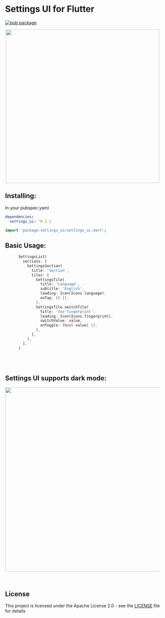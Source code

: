 # Settings UI for Flutter

[![pub package](https://img.shields.io/badge/pub-0.1.1-blueviolet.svg)](https://pub.dev/packages/settings_ui)

<p align="center">
  <img src="https://raw.githubusercontent.com/yako-dev/flutter-settings-ui/master/assets/flutter_settings_ui_logo.png" height="500px">
</p>


## Installing:
In your pubspec.yaml
```yaml
dependencies:
  settings_ui: ^0.1.1
```
```dart
import 'package:settings_ui/settings_ui.dart';
```


## Basic Usage:
```dart
      SettingsList(
        sections: [
          SettingsSection(
            title: 'Section',
            tiles: [
              SettingsTile(
                title: 'Language',
                subtitle: 'English',
                leading: Icon(Icons.language),
                onTap: () {},
              ),
              SettingsTile.switchTile(
                title: 'Use fingerprint',
                leading: Icon(Icons.fingerprint),
                switchValue: value,
                onToggle: (bool value) {},
              ),
            ],
          ),
        ],
      )
```
<br>
<br>

## Settings UI supports dark mode:
<p align="center">
  <img src="https://raw.githubusercontent.com/yako-dev/flutter-settings-ui/master/assets/dark_mode_animation.gif" height="600px">
</p>
<br>


## License
This project is licensed under the Apache License 2.0 - see the [LICENSE](LICENSE) file for details
